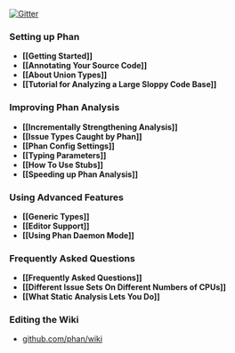 [![Gitter](https://badges.gitter.im/phan/phan.svg)](https://gitter.im/phan/phan?utm_source=badge&utm_medium=badge&utm_campaign=pr-badge)

### Setting up Phan

- **[[Getting Started]]**<br />
- **[[Annotating Your Source Code]]**<br />
- **[[About Union Types]]**<br />
- **[[Tutorial for Analyzing a Large Sloppy Code Base]]**<br/>

### Improving Phan Analysis

- **[[Incrementally Strengthening Analysis]]**<br />
- **[[Issue Types Caught by Phan]]**<br />
- **[[Phan Config Settings]]**<br />
- **[[Typing Parameters]]**<br />
- **[[How To Use Stubs]]**<br />
- **[[Speeding up Phan Analysis]]**<br/>

### Using Advanced Features

- **[[Generic Types]]**<br/>
- **[[Editor Support]]**<br/>
- **[[Using Phan Daemon Mode]]**<br/>

### Frequently Asked Questions

- **[[Frequently Asked Questions]]**<br/>
- **[[Different Issue Sets On Different Numbers of CPUs]]**<br/>
- **[[What Static Analysis Lets You Do]]**<br/>

### Editing the Wiki

- [github.com/phan/wiki](https://github.com/phan/wiki)